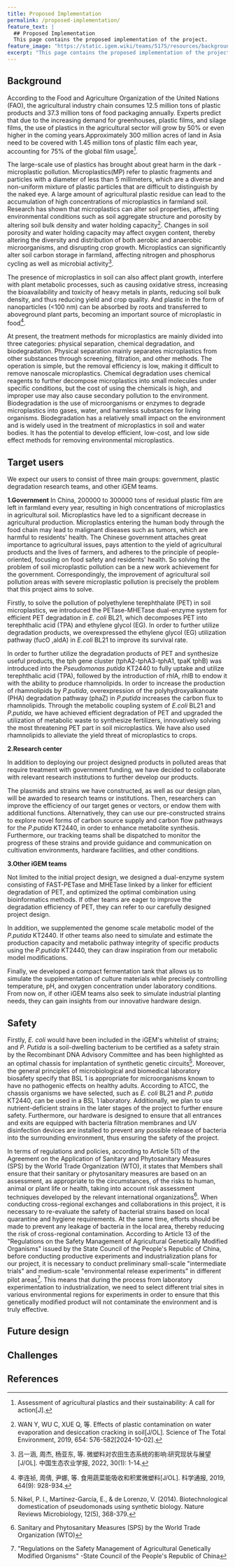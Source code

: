 ```yaml
---
title: Proposed Implementation
permalink: /proposed-implementation/
feature_text: |
  ## Proposed Implementation
  This page contains the proposed implementation of the project.
feature_image: "https://static.igem.wiki/teams/5175/resources/background/bg-protocol.jpg"
excerpt: "This page contains the proposed implementation of the project."
---
```


## Background

According to the Food and Agriculture Organization of the United Nations (FAO), the agricultural industry chain consumes 12.5 million tons of plastic products and 37.3 million tons of food packaging annually. Experts predict that due to the increasing demand for greenhouses, plastic films, and silage films, the use of plastics in the agricultural sector will grow by 50% or even higher in the coming years.Approximately 300 million acres of land in Asia need to be covered with 1.45 million tons of plastic film each year, accounting for 75% of the global film usage[^1]. 

The large-scale use of plastics has brought about great harm in the dark - microplastic pollution. Microplastics(MP) refer to plastic fragments and particles with a diameter of less than 5 millimeters, which are a diverse and non-uniform mixture of plastic particles that are difficult to distinguish by the naked eye. A large amount of agricultural plastic residue can lead to the accumulation of high concentrations of microplastics in farmland soil. Research has shown that microplastics can alter soil properties, affecting environmental conditions such as soil aggregate structure and porosity by altering soil bulk density and water holding capacity[^2]. Changes in soil porosity and water holding capacity may affect oxygen content, thereby altering the diversity and distribution of both aerobic and anaerobic microorganisms, and disrupting crop growth. Microplastics can significantly alter soil carbon storage in farmland, affecting nitrogen and phosphorus cycling as well as microbial activity[^3].

The presence of microplastics in soil can also affect plant growth, interfere with plant metabolic processes, such as causing oxidative stress, increasing the bioavailability and toxicity of heavy metals in plants, reducing soil bulk density, and thus reducing yield and crop quality. And plastic in the form of nanoparticles (<100 nm) can be absorbed by roots and transferred to aboveground plant parts, becoming an important source of microplastic in food[^4].

At present, the treatment methods for microplastics are mainly divided into three categories: physical separation, chemical degradation, and biodegradation. Physical separation mainly separates microplastics from other substances through screening, filtration, and other methods. The operation is simple, but the removal efficiency is low, making it difficult to remove nanoscale microplastics. Chemical degradation uses chemical reagents to further decompose microplastics into small molecules under specific conditions, but the cost of using the chemicals is high, and improper use may also cause secondary pollution to the environment. Biodegradation is the use of microorganisms or enzymes to degrade microplastics into gases, water, and harmless substances for living organisms. Biodegradation has a relatively small impact on the environment and is widely used in the treatment of microplastics in soil and water bodies. It has the potential to develop efficient, low-cost, and low side effect methods for removing environmental microplastics.

## Target users

We expect our users to consist of three main groups: government, plastic degradation research teams, and other iGEM teams.

**1.Government**
In China, 200000 to 300000 tons of residual plastic film are left in farmland every year, resulting in high concentrations of microplastics in agricultural soil. Microplastics have led to a significant decrease in agricultural production. Microplastics entering the human body through the food chain may lead to malignant diseases such as tumors, which are harmful to residents' health. The Chinese government attaches great importance to agricultural issues, pays attention to the yield of agricultural products and the lives of farmers, and adheres to the principle of people-oriented, focusing on food safety and residents' health. So solving the problem of soil microplastic pollution can be a new work achievement for the government. Correspondingly, the improvement of agricultural soil pollution areas with severe microplastic pollution is precisely the problem that this project aims to solve.

Firstly, to solve the pollution of polyethylene terephthalate (PET) in soil microplastics, we introduced the PETase-MHETase dual-enzyme system for efficient PET degradation in *E. coli* BL21, which decomposes PET into terephthalic acid (TPA) and ethylene glycol (EG). In order to further utilize degradation products, we overexpressed the ethylene glycol (EG) utilization pathway (fucO ,aldA) in *E.coli* BL21 to improve its survival rate.

In order to further utilize the degradation products of PET and synthesize useful products, the tph gene cluster (tphA2-tphA3-tphA1, tpaK tphB) was introduced into the *Pseudomonas putida* KT2440 to fully uptake and utilize terephthalic acid (TPA), followed by the introduction of rhlA, rhlB to endow it with the ability to produce rhamnolipids. In order to increase the production of rhamnolipids by *P.putida*, overexpression of the polyhydroxyalkanoate (PHA) degradation pathway (phaZ) in  *P.putida*  increases the carbon flux to rhamnolipids. Through the metabolic coupling system of *E.coli* BL21 and  *P.putida*, we have achieved efficient degradation of PET and upgraded the utilization of metabolic waste to synthesize fertilizers, innovatively solving the most threatening PET part in soil microplastics. We have also used rhamnolipids to alleviate the yield threat of microplastics to crops.

**2.Research center**

In addition to deploying our project designed products in polluted areas that require treatment with government funding, we have decided to collaborate with relevant research institutions to further develop our products.

The plasmids and strains we have constructed, as well as our design plan, will be awarded to research teams or institutions. Then, researchers can improve the efficiency of our target genes or vectors, or endow them with additional functions. Alternatively, they can use our pre-constructed strains to explore novel forms of carbon source supply and carbon flow pathways for the  *P.putida* KT2440, in order to enhance metabolite synthesis. Furthermore, our tracking teams shall be dispatched to monitor the progress of these strains and provide guidance and communication on cultivation environments, hardware facilities, and other conditions.

**3.Other iGEM teams**

Not limited to the initial project design, we designed a dual-enzyme system consisting of FAST-PETase and MHETase linked by a linker for efficient degradation of PET, and optimized the optimal combination using bioinformatics methods. If other teams are eager to improve the degradation efficiency of PET, they can refer to our carefully designed project design.

In addition, we supplemented the genome scale metabolic model of the *P.putida* KT2440. If other teams also need to simulate and estimate the production capacity and metabolic pathway integrity of specific products using the *P.putida*  KT2440, they can draw inspiration from our metabolic model modifications.

Finally, we developed a compact fermentation tank that allows us to simulate the supplementation of culture materials while precisely controlling temperature, pH, and oxygen concentration under laboratory conditions. From now on, if other iGEM teams also seek to simulate industrial planting needs, they can gain insights from our innovative hardware design.

## Safety

Firstly, *E. coli* would have been included in the iGEM's whitelist of strains; and *P. Putida* is a soil-dwelling bacterium to be certified as a safety strain by the Recombinant DNA Advisory Committee and has been highlighted as an optimal chassis for implantation of synthetic genetic circuits[^5]. Moreover, the general principles of microbiological and biomedical laboratory biosafety specify that BSL 1 is appropriate for microorganisms known to have no pathogenic effects on healthy adults. According to ATCC, the chassis organisms we have selected, such as *E. coli* BL21 and *P. putida* KT2440, can be used in a BSL 1 laboratory. Additionally, we plan to use nutrient-deficient strains in the later stages of the project to further ensure safety. Furthermore, our hardware is designed to ensure that all entrances and exits are equipped with bacteria filtration membranes and UV disinfection devices are installed to prevent any possible release of bacteria into the surrounding environment, thus ensuring the safety of the project.

In terms of regulations and policies, according to Article 5(1) of the Agreement on the Application of Sanitary and Phytosanitary Measures (SPS) by the World Trade Organization (WTO), it states that Members shall ensure that their sanitary or phytosanitary measures are based on an assessment, as appropriate to the circumstances, of the risks to human, animal or plant life or health, taking into account risk assessment techniques developed by the relevant international organizations[^6]. When conducting cross-regional exchanges and collaborations in this project, it is necessary to re-evaluate the safety of bacterial strains based on local quarantine and hygiene requirements. At the same time, efforts should be made to prevent any leakage of bacteria in the local area, thereby reducing the risk of cross-regional contamination. According to Article 13 of the "Regulations on the Safety Management of Agricultural Genetically Modified Organisms" issued by the State Council of the People's Republic of China, before conducting productive experiments and industrialization plans for our project, it is necessary to conduct preliminary small-scale "intermediate trials" and medium-scale "environmental release experiments" in different pilot areas[^7]. This means that during the process from laboratory experimentation to industrialization, we need to select different trial sites in various environmental regions for experiments in order to ensure that this genetically modified product will not contaminate the environment and is truly effective.

## Future design

## Challenges

## References

[^1]:Assessment of agricultural plastics and their sustainability: A call for action[J].
[^2]:WAN Y, WU C, XUE Q, 等. Effects of plastic contamination on water evaporation and desiccation cracking in soil[J/OL]. Science of The Total Environment, 2019, 654: 576-582[2024-10-02]. 
[^3]:吕一涵, 周杰, 杨亚东, 等. 微塑料对农田生态系统的影响:研究现状与展望[J/OL]. 中国生态农业学报, 2022, 30(1): 1-14. 
[^4]:李连祯, 周倩, 尹娜, 等. 食用蔬菜能吸收和积累微塑料[J/OL]. 科学通报, 2019, 64(9): 928-934. 
[^5]:Nikel, P. I., Martínez-García, E., & de Lorenzo, V. (2014). Biotechnological domestication of pseudomonads using synthetic biology. Nature Reviews Microbiology, 12(5), 368-379. 
[^6]:Sanitary and Phytosanitary Measures (SPS) by the World Trade Organization (WTO)
[^7]:"Regulations on the Safety Management of Agricultural Genetically Modified Organisms" -State Council of the People's Republic of China

